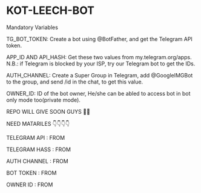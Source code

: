 # KOT-LEECH-BOT

Mandatory Variables

TG_BOT_TOKEN: Create a bot using @BotFather, and get the Telegram API token.

APP_ID AND API_HASH: Get these two values from my.telegram.org/apps.
N.B.: if Telegram is blocked by your ISP, try our Telegram bot to get the IDs.

AUTH_CHANNEL: Create a Super Group in Telegram, add @GoogleIMGBot to the group, and send /id in the chat, to get this value.

OWNER_ID: ID of the bot owner, He/she can be abled to access bot in bot only mode too(private mode).

REPO WILL GIVE SOON GUYS 🤪🤪

NEED MATARILES 👇👇👇👇

TELEGRAM API : FROM 

TELEGRAM HASS : FROM

AUTH CHANNEL : FROM

BOT TOKEN : FROM

OWNER ID : FROM
